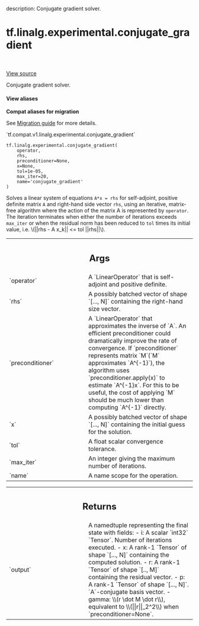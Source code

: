description: Conjugate gradient solver.

<div itemscope itemtype="http://developers.google.com/ReferenceObject">
<meta itemprop="name" content="tf.linalg.experimental.conjugate_gradient" />
<meta itemprop="path" content="Stable" />
</div>

# tf.linalg.experimental.conjugate_gradient

<!-- Insert buttons and diff -->

<table class="tfo-notebook-buttons tfo-api nocontent" align="left">

</table>

<a target="_blank" class="external" href="/code/stable/tensorflow/python/ops/linalg/sparse/conjugate_gradient.py">View source</a>



Conjugate gradient solver.


<section class="expandable">
  <h4 class="showalways">View aliases</h4>
  <p>
<b>Compat aliases for migration</b>
<p>See
<a href="https://www.tensorflow.org/guide/migrate">Migration guide</a> for
more details.</p>
<p>`tf.compat.v1.linalg.experimental.conjugate_gradient`</p>
</p>
</section>

<pre class="devsite-click-to-copy prettyprint lang-py tfo-signature-link">
<code>tf.linalg.experimental.conjugate_gradient(
    operator,
    rhs,
    preconditioner=None,
    x=None,
    tol=1e-05,
    max_iter=20,
    name=&#x27;conjugate_gradient&#x27;
)
</code></pre>



<!-- Placeholder for "Used in" -->

Solves a linear system of equations `A*x = rhs` for self-adjoint, positive
definite matrix `A` and right-hand side vector `rhs`, using an iterative,
matrix-free algorithm where the action of the matrix A is represented by
`operator`. The iteration terminates when either the number of iterations
exceeds `max_iter` or when the residual norm has been reduced to `tol`
times its initial value, i.e. \\(||rhs - A x_k|| <= tol ||rhs||\\).

<!-- Tabular view -->
 <table class="responsive fixed orange">
<colgroup><col width="214px"><col></colgroup>
<tr><th colspan="2"><h2 class="add-link">Args</h2></th></tr>

<tr>
<td>
`operator`<a id="operator"></a>
</td>
<td>
A `LinearOperator` that is self-adjoint and positive definite.
</td>
</tr><tr>
<td>
`rhs`<a id="rhs"></a>
</td>
<td>
A possibly batched vector of shape `[..., N]` containing the right-hand
size vector.
</td>
</tr><tr>
<td>
`preconditioner`<a id="preconditioner"></a>
</td>
<td>
A `LinearOperator` that approximates the inverse of `A`.
An efficient preconditioner could dramatically improve the rate of
convergence. If `preconditioner` represents matrix `M`(`M` approximates
`A^{-1}`), the algorithm uses `preconditioner.apply(x)` to estimate
`A^{-1}x`. For this to be useful, the cost of applying `M` should be
much lower than computing `A^{-1}` directly.
</td>
</tr><tr>
<td>
`x`<a id="x"></a>
</td>
<td>
A possibly batched vector of shape `[..., N]` containing the initial
guess for the solution.
</td>
</tr><tr>
<td>
`tol`<a id="tol"></a>
</td>
<td>
A float scalar convergence tolerance.
</td>
</tr><tr>
<td>
`max_iter`<a id="max_iter"></a>
</td>
<td>
An integer giving the maximum number of iterations.
</td>
</tr><tr>
<td>
`name`<a id="name"></a>
</td>
<td>
A name scope for the operation.
</td>
</tr>
</table>



<!-- Tabular view -->
 <table class="responsive fixed orange">
<colgroup><col width="214px"><col></colgroup>
<tr><th colspan="2"><h2 class="add-link">Returns</h2></th></tr>

<tr>
<td>
`output`<a id="output"></a>
</td>
<td>
A namedtuple representing the final state with fields:
- i: A scalar `int32` `Tensor`. Number of iterations executed.
- x: A rank-1 `Tensor` of shape `[..., N]` containing the computed
    solution.
- r: A rank-1 `Tensor` of shape `[.., M]` containing the residual vector.
- p: A rank-1 `Tensor` of shape `[..., N]`. `A`-conjugate basis vector.
- gamma: \\(r \dot M \dot r\\), equivalent to  \\(||r||_2^2\\) when
  `preconditioner=None`.
</td>
</tr>
</table>

